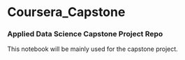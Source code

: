 # Coursera_Capstone

### Applied Data Science Capstone Project Repo

This notebook will be mainly used for the capstone project. 
